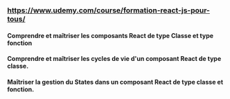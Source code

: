 ### https://www.udemy.com/course/formation-react-js-pour-tous/

#### Comprendre et maîtriser les composants React de type Classe et type fonction
#### Comprendre et maîtriser les cycles de vie d'un composant React de type classe.
#### Maîtriser la gestion du States dans un composant React de type classe et fonction.
